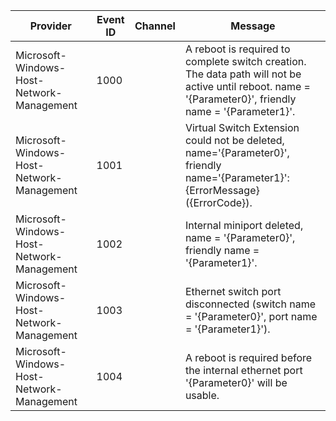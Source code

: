 Provider                                   |  Event ID  |  Channel  |  Message
-------------------------------------------|------------|-----------|---------------------------------------------------------------------------------------------------------------------------------------------------------
Microsoft-Windows-Host-Network-Management  |  1000      |           |  A reboot is required to complete switch creation. The data path will not be active until reboot. name = '{Parameter0}', friendly name = '{Parameter1}'.
Microsoft-Windows-Host-Network-Management  |  1001      |           |  Virtual Switch Extension could not be deleted, name='{Parameter0}', friendly name='{Parameter1}': {ErrorMessage} ({ErrorCode}).
Microsoft-Windows-Host-Network-Management  |  1002      |           |  Internal miniport deleted, name = '{Parameter0}', friendly name = '{Parameter1}'.
Microsoft-Windows-Host-Network-Management  |  1003      |           |  Ethernet switch port disconnected (switch name = '{Parameter0}', port name = '{Parameter1}').
Microsoft-Windows-Host-Network-Management  |  1004      |           |  A reboot is required before the internal ethernet port '{Parameter0}' will be usable.